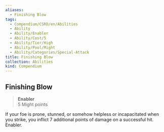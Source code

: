 ```yaml
---
aliases:
  - Finishing Blow
tags:
  - Compendium/CSRD/en/Abilities
  - Ability
  - Ability/Enabler
  - Ability/Cost/5
  - Ability/Tier/High
  - Ability/Pool/Might
  - Ability/Categories/Special-Attack
title: Finishing Blow
collection: Abilities
kind: Compendium
---
```

## Finishing Blow  
>**Enabler**  
>5 Might points
  
If your foe is prone, stunned, or somehow helpless or incapacitated when you strike, you inflict 7 additional points of damage on a successful hit. Enabler.